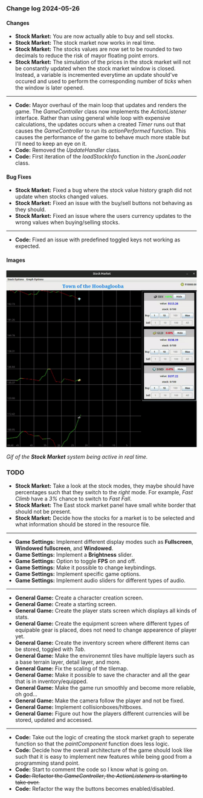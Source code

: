 ### Change log 2024-05-26

#### Changes

- **Stock Market:** You are now actually able to buy and sell stocks.
- **Stock Market:** The stock market now works in real time.
- **Stock Market:** The stocks values are now set to be rounded to two decimals to reduce the risk of mayor floating point errors.
- **Stock Market:** The simulation of the prices in the stock market will not be constantly updated when the stock market window is closed. Instead, a variable is incremented everytime an update should've occured and used to perform the corresponding number of *ticks* when the window is later opened.

---

- **Code:** Mayor overhaul of the main loop that updates and renders the game. The *GameController* class now implements the *ActionListener* interface. Rather than using general while loop with expensive calculations, the updates occurs when a created *Timer* runs out that causes the *GameController* to run its *actionPerformed* function. This causes the performance of the game to behave much more stable but I'll need to keep an eye on it.
- **Code:** Removed the *UpdateHandler* class.
- **Code:** First iteration of the *loadStockInfo* function in the *JsonLoader* class.

#### Bug Fixes

- **Stock Market:** Fixed a bug where the stock value history graph did not update when stocks changed values.
- **Stock Market:** Fixed an issue with the buy/sell buttons not behaving as they should.
- **Stock Market:** Fixed an issue where the users currency updates to the wrong values when buying/selling stocks.

---

- **Code:** Fixed an issue with predefined toggled keys not working as expected.

#### Images

![realTimeStockGraph](/readme_handling/images/2024-05-26/realTimeStockMarket.gif)

*Gif of the **Stock Market** system being active in real time.*

### TODO

- **Stock Market:** Take a look at the stock modes, they maybe should have percentages such that they switch to the *right* mode. For example, *Fast Climb* have a *3%* chance to switch to *Fast Fall*.
- **Stock Market:** The East stock market panel have small white border that should not be present.
- **Stock Market:** Decide how the stocks for a market is to be selected and what information should be stored in the resource file.

---

- **Game Settings:** Implement different display modes such as **Fullscreen**, **Windowed fullscreen**, and **Windowed**.
- **Game Settings:** Implement a **Brightness** slider.
- **Game Settings:** Option to toggle **FPS** on and off.
- **Game Settings:** Make it possible to change keybindings.
- **Game Settings:** Implement specific game options.
- **Game Settings:** Implement audio sliders for different types of audio.

---

- **General Game:** Create a character creation screen.
- **General Game:** Create a starting screen.
- **General Game:** Create the player stats screen which displays all kinds of stats.
- **General Game:** Create the equipment screen where different types of equipable gear is placed, does not need to change appearence of player yet.
- **General Game:** Create the inventory screen where different items can be stored, toggled with *Tab*.
- **General Game:** Make the environemnt tiles have multiple layers such as a base terrain layer, detail layer, and more.
- **General Game:** Fix the scaling of the tilemap.
- **General Game:** Make it possible to save the character and all the gear that is in inventory/equipped.
- **General Game:** Make the game run smoothly and become more reliable, oh god...
- **General Game:** Make the camera follow the player and not be fixed.
- **General Game:** Implement collisionboxes/hitboxes.
- **General Game:** Figure out how the players different currencies will be stored, updated and accessed.

---

- **Code:** Take out the logic of creating the stock market graph to seperate function so that the *paintComponent* function does less logic.
- **Code:** Decide how the overall architecture of the game should look like such that it is easy to implement new features while being good from a programming stand point.
- **Code:** Start to comment the code so I know what is going on.
- ~~**Code:** Refactor the *GameController*, the *ActionListeners* is starting to take over.~~
- **Code:** Refactor the way the buttons becomes enabled/disabled.

